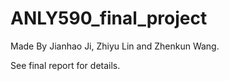 # ANLY590_final_project

Made By Jianhao Ji, Zhiyu Lin and Zhenkun Wang.

See final report for details.


